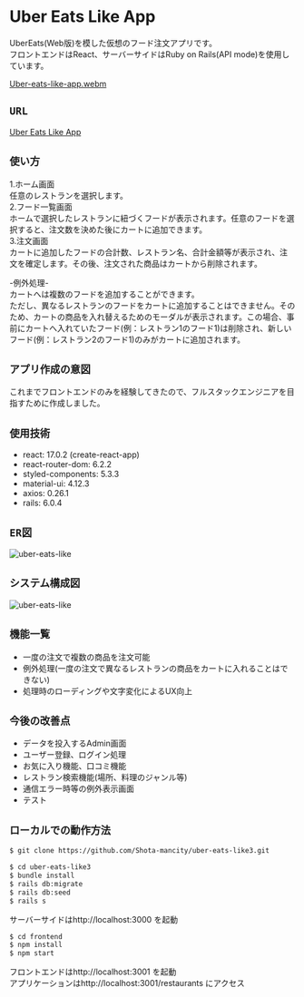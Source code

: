 # Uber Eats Like App
UberEats(Web版)を模した仮想のフード注文アプリです。   
フロントエンドはReact、サーバーサイドはRuby on Rails(API mode)を使用しています。

[Uber-eats-like-app.webm](https://user-images.githubusercontent.com/85279065/179343139-ff1d3391-125e-4a18-86f3-767f36518080.webm)

## `URL`
[Uber Eats Like App](https://uber-eats-like-app.herokuapp.com/restaurants)

## `使い方`
1.ホーム画面  
任意のレストランを選択します。  
2.フード一覧画面  
ホームで選択したレストランに紐づくフードが表示されます。任意のフードを選択すると、注文数を決めた後にカートに追加できます。  
3.注文画面  
カートに追加したフードの合計数、レストラン名、合計金額等が表示され、注文を確定します。その後、注文された商品はカートから削除されます。  

-例外処理-  
カートへは複数のフードを追加することができます。  
ただし、異なるレストランのフードをカートに追加することはできません。そのため、カートの商品を入れ替えるためのモーダルが表示されます。この場合、事前にカートへ入れていたフード(例：レストラン1のフード1)は削除され、新しいフード(例：レストラン2のフード1)のみがカートに追加されます。

## `アプリ作成の意図`  
これまでフロントエンドのみを経験してきたので、フルスタックエンジニアを目指すために作成しました。

## `使用技術`
* react: 17.0.2 (create-react-app)
* react-router-dom: 6.2.2
* styled-components: 5.3.3
* material-ui: 4.12.3
* axios: 0.26.1
* rails: 6.0.4

## `ER図`
![uber-eats-like](https://user-images.githubusercontent.com/85279065/189526163-dc35186f-ce56-443d-aa4f-ade888b94398.jpeg)

## `システム構成図`
![uber-eats-like](https://user-images.githubusercontent.com/85279065/189526241-bf898a80-9c70-418b-80e6-61ab7ec0ee72.jpg)

## `機能一覧`
* 一度の注文で複数の商品を注文可能
* 例外処理(一度の注文で異なるレストランの商品をカートに入れることはできない)
* 処理時のローディングや文字変化によるUX向上

## `今後の改善点`
* データを投入するAdmin画面
* ユーザー登録、ログイン処理
* お気に入り機能、口コミ機能
* レストラン検索機能(場所、料理のジャンル等)
* 通信エラー時等の例外表示画面
* テスト

## `ローカルでの動作方法`
```bash
$ git clone https://github.com/Shota-mancity/uber-eats-like3.git
```

```bash
$ cd uber-eats-like3
$ bundle install
$ rails db:migrate
$ rails db:seed
$ rails s
```
サーバーサイドはhttp://localhost:3000 を起動

```bash
$ cd frontend
$ npm install
$ npm start
```
フロントエンドはhttp://localhost:3001 を起動  
アプリケーションはhttp://localhost:3001/restaurants にアクセス
